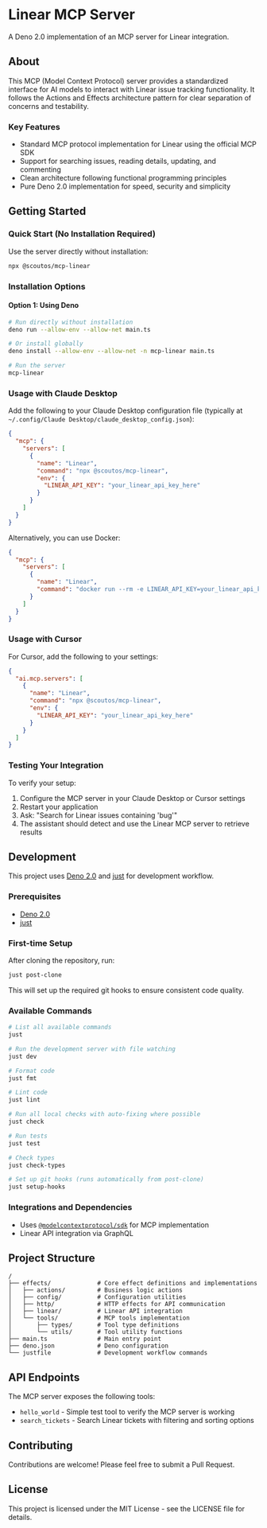 # Linear MCP Server

A Deno 2.0 implementation of an MCP server for Linear integration.

## About

This MCP (Model Context Protocol) server provides a standardized interface for
AI models to interact with Linear issue tracking functionality. It follows the
Actions and Effects architecture pattern for clear separation of concerns and
testability.

### Key Features

- Standard MCP protocol implementation for Linear using the official MCP SDK
- Support for searching issues, reading details, updating, and commenting
- Clean architecture following functional programming principles
- Pure Deno 2.0 implementation for speed, security and simplicity

## Getting Started

### Quick Start (No Installation Required)

Use the server directly without installation:

```bash
npx @scoutos/mcp-linear
```

### Installation Options

#### Option 1: Using Deno

```bash
# Run directly without installation 
deno run --allow-env --allow-net main.ts

# Or install globally
deno install --allow-env --allow-net -n mcp-linear main.ts

# Run the server
mcp-linear
```

### Usage with Claude Desktop

Add the following to your Claude Desktop configuration file (typically at
`~/.config/Claude Desktop/claude_desktop_config.json`):

```json
{
  "mcp": {
    "servers": [
      {
        "name": "Linear",
        "command": "npx @scoutos/mcp-linear",
        "env": {
          "LINEAR_API_KEY": "your_linear_api_key_here"
        }
      }
    ]
  }
}
```

Alternatively, you can use Docker:

```json
{
  "mcp": {
    "servers": [
      {
        "name": "Linear",
        "command": "docker run --rm -e LINEAR_API_KEY=your_linear_api_key_here scoutos/mcp-linear:latest"
      }
    ]
  }
}
```

### Usage with Cursor

For Cursor, add the following to your settings:

```json
{
  "ai.mcp.servers": [
    {
      "name": "Linear",
      "command": "npx @scoutos/mcp-linear",
      "env": {
        "LINEAR_API_KEY": "your_linear_api_key_here"
      }
    }
  ]
}
```

### Testing Your Integration

To verify your setup:

1. Configure the MCP server in your Claude Desktop or Cursor settings
2. Restart your application
3. Ask: "Search for Linear issues containing 'bug'"
4. The assistant should detect and use the Linear MCP server to retrieve results

## Development

This project uses [Deno 2.0](https://docs.deno.com) and [just](https://github.com/casey/just) for development workflow.

### Prerequisites

- [Deno 2.0](https://docs.deno.com)
- [just](https://github.com/casey/just)

### First-time Setup

After cloning the repository, run:

```bash
just post-clone
```

This will set up the required git hooks to ensure consistent code quality.

### Available Commands

```bash
# List all available commands
just

# Run the development server with file watching
just dev

# Format code
just fmt

# Lint code
just lint

# Run all local checks with auto-fixing where possible
just check

# Run tests
just test

# Check types
just check-types

# Set up git hooks (runs automatically from post-clone)
just setup-hooks
```

### Integrations and Dependencies

- Uses
  [`@modelcontextprotocol/sdk`](https://github.com/modelcontextprotocol/typescript-sdk)
  for MCP implementation
- Linear API integration via GraphQL

## Project Structure

```
/
├── effects/             # Core effect definitions and implementations
│   ├── actions/         # Business logic actions
│   ├── config/          # Configuration utilities
│   ├── http/            # HTTP effects for API communication
│   ├── linear/          # Linear API integration
│   └── tools/           # MCP tools implementation
│       ├── types/       # Tool type definitions
│       └── utils/       # Tool utility functions
├── main.ts              # Main entry point
├── deno.json            # Deno configuration
└── justfile             # Development workflow commands
```

## API Endpoints

The MCP server exposes the following tools:

- `hello_world` - Simple test tool to verify the MCP server is working
- `search_tickets` - Search Linear tickets with filtering and sorting options

## Contributing

Contributions are welcome! Please feel free to submit a Pull Request.

## License

This project is licensed under the MIT License - see the LICENSE file for
details.
